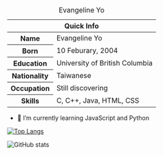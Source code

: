 
<table>
<caption>Evangeline Yo</caption>
<thead>
<tr>
<th colspan="2">Quick Info</th>
</tr>
</thead>
<tbody>
<tr><th scope='row'>Name</th><td>Evangeline Yo</td></tr>
<tr><th scope='row'>Born</th><td><time datetime="2004-02-10 8:00">10 Feburary, 2004</time></td></tr>
<tr><th scope='row'>Education</th><td>University of British Columbia</td></tr>
<tr><th scope='row'>Nationality</th><td>Taiwanese</td></tr>
<tr><th scope='row'>Occupation</th><td>Still discovering</td></tr>
<tr><th scope='row'>Skills</th><td>C, C++, Java, HTML, CSS</td></tr>
</tbody>
</table>

- 🌱 I’m currently learning JavaScript and Python

[![Top Langs](https://github-readme-stats.vercel.app/api/top-langs/?username=EveYo)](https://github.com/anuraghazra/github-readme-stats)

![GitHub stats](https://github-readme-stats.vercel.app/api?username=EveYo&show_icons=true)  
